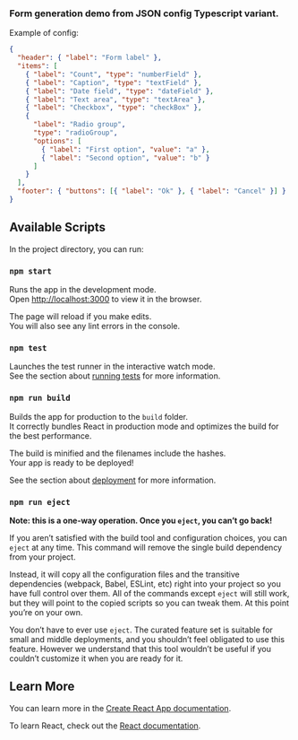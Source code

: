 ### Form generation demo from JSON config Typescript variant.

Example of config:

```json
{
  "header": { "label": "Form label" },
  "items": [
    { "label": "Count", "type": "numberField" },
    { "label": "Caption", "type": "textField" },
    { "label": "Date field", "type": "dateField" },
    { "label": "Text area", "type": "textArea" },
    { "label": "Checkbox", "type": "checkBox" },
    {
      "label": "Radio group",
      "type": "radioGroup",
      "options": [
        { "label": "First option", "value": "a" },
        { "label": "Second option", "value": "b" }
      ]
    }
  ],
  "footer": { "buttons": [{ "label": "Ok" }, { "label": "Cancel" }] }
}

```

## Available Scripts

In the project directory, you can run:

### `npm start`

Runs the app in the development mode.\
Open [http://localhost:3000](http://localhost:3000) to view it in the browser.

The page will reload if you make edits.\
You will also see any lint errors in the console.

### `npm test`

Launches the test runner in the interactive watch mode.\
See the section about [running tests](https://facebook.github.io/create-react-app/docs/running-tests) for more information.

### `npm run build`

Builds the app for production to the `build` folder.\
It correctly bundles React in production mode and optimizes the build for the best performance.

The build is minified and the filenames include the hashes.\
Your app is ready to be deployed!

See the section about [deployment](https://facebook.github.io/create-react-app/docs/deployment) for more information.

### `npm run eject`

**Note: this is a one-way operation. Once you `eject`, you can’t go back!**

If you aren’t satisfied with the build tool and configuration choices, you can `eject` at any time. This command will remove the single build dependency from your project.

Instead, it will copy all the configuration files and the transitive dependencies (webpack, Babel, ESLint, etc) right into your project so you have full control over them. All of the commands except `eject` will still work, but they will point to the copied scripts so you can tweak them. At this point you’re on your own.

You don’t have to ever use `eject`. The curated feature set is suitable for small and middle deployments, and you shouldn’t feel obligated to use this feature. However we understand that this tool wouldn’t be useful if you couldn’t customize it when you are ready for it.

## Learn More

You can learn more in the [Create React App documentation](https://facebook.github.io/create-react-app/docs/getting-started).

To learn React, check out the [React documentation](https://reactjs.org/).
